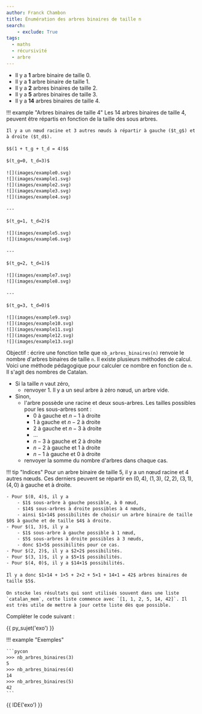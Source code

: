 ```yaml
---
author: Franck Chambon
title: Énumération des arbres binaires de taille n
search:
    - exclude: True
tags:
  - maths
  - récursivité
  - arbre
---
```

- Il y a **1** arbre binaire de taille 0.
- Il y a **1** arbre binaire de taille 1.
- Il y a **2** arbres binaires de taille 2.
- Il y a **5** arbres binaires de taille 3.
- Il y a **14** arbres binaires de taille 4.

!!! example "Arbres binaires de taille 4"
    Les 14 arbres binaires de taille 4, peuvent être répartis en fonction de la taille des sous arbres.
    
    Il y a un nœud racine et 3 autres nœuds à répartir à gauche ($t_g$) et à droite ($t_d$).
    
    $$(1 + t_g + t_d = 4)$$ 

    $(t_g=0, t_d=3)$

    ![](images/example0.svg)
    ![](images/example1.svg)
    ![](images/example2.svg)
    ![](images/example3.svg)
    ![](images/example4.svg)

    ---

    $(t_g=1, t_d=2)$

    ![](images/example5.svg)
    ![](images/example6.svg)

    ---

    $(t_g=2, t_d=1)$

    ![](images/example7.svg)
    ![](images/example8.svg)

    ---

    $(t_g=3, t_d=0)$

    ![](images/example9.svg)
    ![](images/example10.svg)
    ![](images/example11.svg)
    ![](images/example12.svg)
    ![](images/example13.svg)

Objectif : écrire une fonction telle que `nb_arbres_binaires(n)` renvoie le nombre d'arbres binaires de taille `n`. Il existe plusieurs méthodes de calcul. Voici une méthode pédagogique pour calculer ce nombre en fonction de `n`. Il s'agit des nombres de Catalan.


- Si la taille $n$ vaut zéro,
    - renvoyer $1$. Il y a un seul arbre à zéro nœud, un arbre vide.
- Sinon,
    - l'arbre possède une racine et deux sous-arbres. Les tailles possibles pour les sous-arbres sont :
        - $0$ à gauche et $n-1$ à droite
        - $1$ à gauche et $n-2$ à droite
        - $2$ à gauche et $n-3$ à droite
        - ...
        - $n-3$ à gauche et $2$ à droite
        - $n-2$ à gauche et $1$ à droite
        - $n-1$ à gauche et $0$ à droite
    - renvoyer la somme du nombre d'arbres dans chaque cas.

!!! tip "Indices"
    Pour un arbre binaire de taille $5$, il y a un nœud racine et $4$ autres nœuds. Ces derniers peuvent se répartir en $(0, 4)$, $(1, 3)$, $(2, 2)$, $(3, 1)$, $(4, 0)$ à gauche et à droite.

    - Pour $(0, 4)$, il y a 
        - $1$ sous-arbre à gauche possible, à 0 nœud,
        - $14$ sous-arbres à droite possibles à 4 nœuds,
        - ainsi $1×14$ possibilités de choisir un arbre binaire de taille $0$ à gauche et de taille $4$ à droite.
    - Pour $(1, 3)$, il y a
        - $1$ sous-arbre à gauche possible à 1 nœud,
        - $5$ sous-arbres à droite possibles à 3 nœuds,
        - donc $1×5$ possibilités pour ce cas.
    - Pour $(2, 2)$, il y a $2×2$ possibilités.
    - Pour $(3, 1)$, il y a $5×1$ possibilités.
    - Pour $(4, 0)$, il y a $14×1$ possibilités.

    Il y a donc $1×14 + 1×5 + 2×2 + 5×1 + 14×1 = 42$ arbres binaires de taille $5$.

    On stocke les résultats qui sont utilisés souvent dans une liste `catalan_mem`, cette liste commence avec `[1, 1, 2, 5, 14, 42]`. Il est très utile de mettre à jour cette liste dès que possible.

Compléter le code suivant :

{{ py_sujet('exo') }}


!!! example "Exemples"
    
    ```pycon
    >>> nb_arbres_binaires(3)
    5
    >>> nb_arbres_binaires(4)
    14
    >>> nb_arbres_binaires(5)
    42
    ```

{{ IDE('exo') }}
